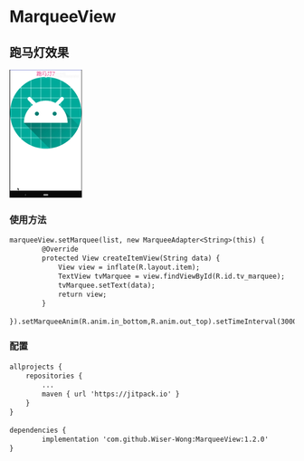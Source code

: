 # MarqueeView
## 跑马灯效果
![images](https://github.com/Wiser-Wong/MarqueeView/blob/master/images/marquee.gif)

### 使用方法
    marqueeView.setMarquee(list, new MarqueeAdapter<String>(this) {
			@Override
			protected View createItemView(String data) {
				View view = inflate(R.layout.item);
				TextView tvMarquee = view.findViewById(R.id.tv_marquee);
				tvMarquee.setText(data);
				return view;
			}
		}).setMarqueeAnim(R.anim.in_bottom,R.anim.out_top).setTimeInterval(3000).isOneItemNoScroll(false).start();

### 配置
    allprojects {
		repositories {
			...
			maven { url 'https://jitpack.io' }
		}
	}
	
	dependencies {
	        implementation 'com.github.Wiser-Wong:MarqueeView:1.2.0'
	}
